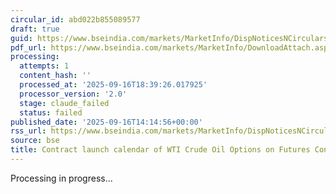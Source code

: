 ```yaml
---
circular_id: abd022b855089577
draft: true
guid: https://www.bseindia.com/markets/MarketInfo/DispNoticesNCirculars.aspx?Noticeid={58A78A13-0BFF-47B4-B390-B95463BEDC45}&noticeno=20250916-73&dt=09/16/2025&icount=73&totcount=79&flag=0
pdf_url: https://www.bseindia.com/markets/MarketInfo/DownloadAttach.aspx?id=20250916-73&attachedId=90b5e0e2-e14b-438c-bb2e-9d8fba23888b
processing:
  attempts: 1
  content_hash: ''
  processed_at: '2025-09-16T18:39:26.017925'
  processor_version: '2.0'
  stage: claude_failed
  status: failed
published_date: '2025-09-16T14:14:56+00:00'
rss_url: https://www.bseindia.com/markets/MarketInfo/DispNoticesNCirculars.aspx?Noticeid={58A78A13-0BFF-47B4-B390-B95463BEDC45}&noticeno=20250916-73&dt=09/16/2025&icount=73&totcount=79&flag=0
source: bse
title: Contract launch calendar of WTI Crude Oil Options on Futures Contract.
---
```


Processing in progress...